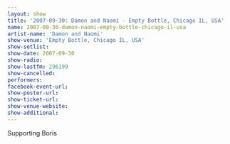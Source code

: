 ```yaml
---
layout: show
title: '2007-09-30: Damon and Naomi - Empty Bottle, Chicago IL, USA'
name: 2007-09-30-damon-naomi-empty-bottle-chicago-il-usa
artist-name: 'Damon and Naomi'
show-venue: 'Empty Bottle, Chicago IL, USA'
show-setlist: 
show-date: 2007-09-30
show-radio: 
show-lastfm: 296199
show-cancelled: 
performers: 
facebook-event-url: 
show-poster-url: 
show-ticket-url: 
show-venue-website: 
show-additional: 
---
```


Supporting Boris